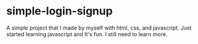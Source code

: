 # simple-login-signup
A simple project that I made by myself with html, css, and javascript. Just started learning javascript and It's fun. I still need to learn more.
